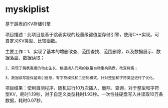 # myskiplist
基于跳表的KV存储引擎

项目描述：此项目是基于跳表实现的轻量级键值型存储引擎，使用C++实现。可自定义KV类型、比较函数。

主要工作：1、实现了基本的增删改查、范围查找、范围删除，以及数据展示、数据落盘、数据读取；

	2、实现了跳表高度的动态生长，根据插入元素的数量自动重构跳表，改变树高；
  
	3、数据读写能保留索引信息，有字符模式和二进制模式。针对整型和字符类型进行了优化。
  
项目结果：使用自测程序，随机进行10万次插入、删除、查询，对于整型和字符型KV，耗时1.19秒，对于自定义类型耗时1.93秒。一次性往硬盘写入并读取10万条数据，耗时0.07秒。
